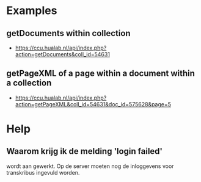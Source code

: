 
# Examples

## getDocuments within collection
- https://ccu.hualab.nl/api/index.php?action=getDocuments&coll_id=54631

## getPageXML of a page within a document within a collection
- https://ccu.hualab.nl/api/index.php?action=getPageXML&coll_id=54631&doc_id=575628&page=5

# Help
## Waarom krijg ik de melding 'login failed'
wordt aan gewerkt. Op de server moeten nog de inloggevens voor transkribus ingevuld worden.
